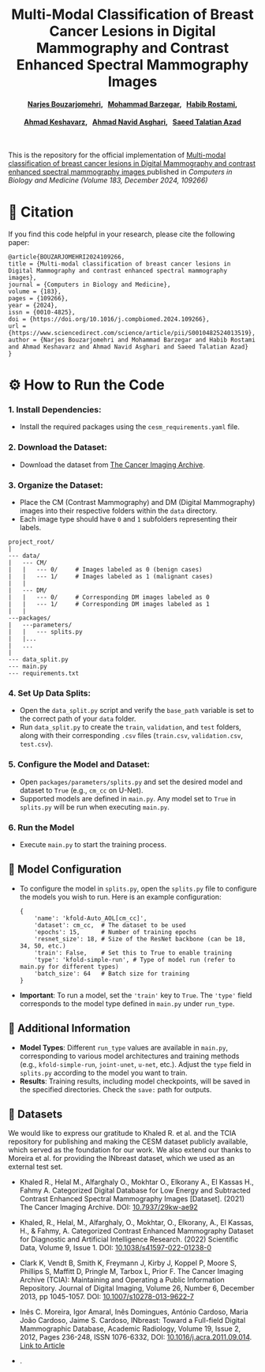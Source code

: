 <h1 align="center">
Multi-Modal Classification of Breast Cancer Lesions in Digital Mammography and Contrast Enhanced Spectral Mammography Images
</h1>
<h4 align="center">
  <a href="https://www.linkedin.com/in/narjes-bouzarjomehri-35bb0a151/">Narjes Bouzarjomehri</a>, &nbsp; 
  <a href="https://mbrz97.github.io/">Mohammad Barzegar</a>, &nbsp;
  <a href="https://scholar.google.com/citations?user=s6FF_qsAAAAJ">Habib Rostami</a>,
  </h4>

  <h4 align="center">
  <a href="https://scholar.google.com/citations?user=NeD822UAAAAJ">Ahmad Keshavarz</a>, &nbsp;
  <a href="https://www.researchgate.net/profile/Ahmad-Asghari-4">Ahmad Navid Asghari</a>, &nbsp;
  <a href="https://scholar.google.com/citations?user=w8E99wcAAAAJ">Saeed Talatian Azad</a>
</h4>

<br>

This is the repository for the official implementation of [Multi-modal classification of breast cancer lesions in Digital Mammography and contrast enhanced spectral mammography images
](https://doi.org/10.1016/j.compbiomed.2024.109266) published in _Computers in Biology and Medicine (Volume 183, December 2024, 109266)_ 

# 🔖 Citation
If you find this code helpful in your research, please cite the following paper:
```
@article{BOUZARJOMEHRI2024109266,
title = {Multi-modal classification of breast cancer lesions in Digital Mammography and contrast enhanced spectral mammography images},
journal = {Computers in Biology and Medicine},
volume = {183},
pages = {109266},
year = {2024},
issn = {0010-4825},
doi = {https://doi.org/10.1016/j.compbiomed.2024.109266},
url = {https://www.sciencedirect.com/science/article/pii/S0010482524013519},
author = {Narjes Bouzarjomehri and Mohammad Barzegar and Habib Rostami and Ahmad Keshavarz and Ahmad Navid Asghari and Saeed Talatian Azad}
}
```


# ⚙️ How to Run the Code

### 1. Install Dependencies:
   - Install the required packages using the `cesm_requirements.yaml` file.

### 2. Download the Dataset:
   - Download the dataset from [The Cancer Imaging Archive](https://wiki.cancerimagingarchive.net/pages/viewpage.action?pageId=109379611).

### 3. Organize the Dataset:
   - Place the CM (Contrast Mammography) and DM (Digital Mammography) images into their respective folders within the `data` directory.
   - Each image type should have `0` and `1` subfolders representing their labels.

```
project_root/
|
--- data/
|   --- CM/
|   |   --- 0/     # Images labeled as 0 (benign cases)
|   |   --- 1/     # Images labeled as 1 (malignant cases)
|   |
|   --- DM/
|   |   --- 0/     # Corresponding DM images labeled as 0
|   |   --- 1/     # Corresponding DM images labeled as 1
|   |
---packages/
|   ---parameters/
|   |   --- splits.py
|   |...
|   ...
|   
--- data_split.py
--- main.py
--- requirements.txt
```

### 4. Set Up Data Splits:
   - Open the `data_split.py` script and verify the `base_path` variable is set to the correct path of your `data` folder.
   - Run `data_split.py` to create the `train`, `validation`, and `test` folders, along with their corresponding `.csv` files (`train.csv`, `validation.csv`, `test.csv`).

### 5. Configure the Model and Dataset:
   - Open `packages/parameters/splits.py` and set the desired model and dataset to `True` (e.g., `cm_cc` on U-Net).
   - Supported models are defined in `main.py`. Any model set to `True` in `splits.py` will be run when executing `main.py`.

### 6. Run the Model
   - Execute `main.py` to start the training process.

## 🔧 Model Configuration
   - To configure the model in `splits.py`, open the `splits.py` file to configure the models you wish to run. Here is an example configuration:
     ```
     {
         'name': 'kfold-Auto_AOL[cm_cc]',
         'dataset': cm_cc,  # The dataset to be used
         'epochs': 15,      # Number of training epochs
         'resnet_size': 18, # Size of the ResNet backbone (can be 18, 34, 50, etc.)
         'train': False,    # Set this to True to enable training
         'type': 'kfold-simple-run', # Type of model run (refer to main.py for different types)
         'batch_size': 64   # Batch size for training
     }
     ```
   - **Important**: To run a model, set the `'train'` key to `True`. The `'type'` field corresponds to the model type defined in `main.py` under `run_type`.


## 📖 Additional Information

- **Model Types**: Different `run_type` values are available in `main.py`, corresponding to various model architectures and training methods (e.g., `kfold-simple-run`, `joint-unet`, `u-net`, etc.). Adjust the `type` field in `splits.py` according to the model you want to train.
- **Results**: Training results, including model checkpoints, will be saved in the specified directories. Check the `save:` path for outputs.

## 🍃 Datasets
We would like to express our gratitude to Khaled R. et al. and the TCIA repository for publishing and making the CESM dataset publicly available, which served as the foundation for our work. We also extend our thanks to Moreira et al. for providing the INbreast dataset, which we used as an external test set.

- Khaled R., Helal M., Alfarghaly O., Mokhtar O., Elkorany A., El Kassas H., Fahmy A. Categorized Digital Database for Low Energy and Subtracted Contrast Enhanced Spectral Mammography Images [Dataset]. (2021) The Cancer Imaging Archive. DOI: [10.7937/29kw-ae92](https://doi.org/10.7937/29kw-ae92)

- Khaled, R., Helal, M., Alfarghaly, O., Mokhtar, O., Elkorany, A., El Kassas, H., & Fahmy, A. Categorized Contrast Enhanced Mammography Dataset for Diagnostic and Artificial Intelligence Research. (2022) Scientific Data, Volume 9, Issue 1. DOI: [10.1038/s41597-022-01238-0](https://doi.org/10.1038/s41597-022-01238-0)

- Clark K, Vendt B, Smith K, Freymann J, Kirby J, Koppel P, Moore S, Phillips S, Maffitt D, Pringle M, Tarbox L, Prior F. The Cancer Imaging Archive (TCIA): Maintaining and Operating a Public Information Repository. Journal of Digital Imaging, Volume 26, Number 6, December 2013, pp 1045-1057. DOI: [10.1007/s10278-013-9622-7](https://doi.org/10.1007/s10278-013-9622-7)

- Inês C. Moreira, Igor Amaral, Inês Domingues, António Cardoso, Maria João Cardoso, Jaime S. Cardoso, INbreast: Toward a Full-field Digital Mammographic Database, Academic Radiology, Volume 19, Issue 2, 2012, Pages 236-248, ISSN 1076-6332, DOI: [10.1016/j.acra.2011.09.014](https://doi.org/10.1016/j.acra.2011.09.014). [Link to Article](https://www.sciencedirect.com/science/article/pii/S107663321100451X)
- .
